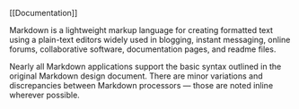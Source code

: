[[Documentation]]

Markdown is a lightweight markup language for creating formatted text using a plain-text editors widely used in blogging, instant messaging, online forums, collaborative software, documentation pages, and readme files.

Nearly all Markdown applications support the basic syntax outlined in the original Markdown design document. There are minor variations and discrepancies between Markdown processors — those are noted inline wherever possible.